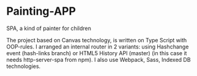 # Painting-APP
SPA, a kind of painter for children

The project based on Canvas technology, is written on Type Script with OOP-rules. 
I arranged an internal router in 2 variants: using Hashchange event (hash-links branch) or HTML5 History API (master) (in this case it needs http-server-spa from npm).
I also use Webpack, Sass, Indexed DB technologies.
